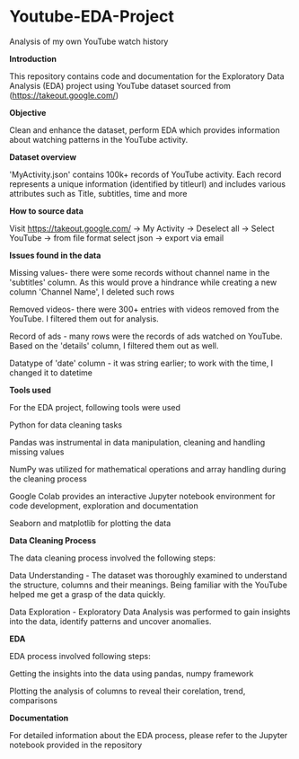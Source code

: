 # Youtube-EDA-Project
Analysis of my own YouTube watch history

**Introduction**

This repository contains code and documentation for the Exploratory Data Analysis (EDA) project using YouTube dataset sourced from (https://takeout.google.com/)

**Objective**

Clean and enhance the dataset, perform EDA which provides information about watching patterns in the YouTube activity.

**Dataset overview**

'MyActivity.json' contains 100k+ records of YouTube activity. Each record represents a unique information (identified by titleurl) and includes various attributes such as Title, subtitles, time and more

**How to source data**

Visit https://takeout.google.com/ -> My Activity -> Deselect all -> Select YouTube -> from file format select json -> export via email

**Issues found in the data**

Missing values- there were some records without channel name in the 'subtitles' column. As this would prove a hindrance while creating a new column 'Channel Name', I deleted such rows

Removed videos- there were 300+ entries with videos removed from the YouTube. I filtered them out for analysis.

Record of ads - many rows were the records of ads watched on YouTube. Based on the 'details' column, I filtered them out as well.

Datatype of 'date' column - it was string earlier; to work with the time, I changed it to datetime

**Tools used**

For the EDA project, following tools were used

Python for data cleaning tasks

Pandas was instrumental in data manipulation, cleaning and handling missing values

NumPy was utilized for mathematical operations and array handling during the cleaning process

Google Colab provides an interactive Jupyter notebook environment for code development, exploration and documentation

Seaborn and matplotlib for plotting the data

**Data Cleaning Process**

The data cleaning process involved the following steps:

Data Understanding - The dataset was thoroughly examined to understand the structure, columns and their meanings. Being familiar with the YouTube helped me get a grasp of the data quickly.

Data Exploration - Exploratory Data Analysis was performed to gain insights into the data, identify patterns and uncover anomalies.


**EDA**

EDA process involved following steps:

Getting the insights into the data using pandas, numpy framework

Plotting the analysis of columns to reveal their corelation, trend, comparisons

**Documentation**

For detailed information about the EDA process, please refer to the Jupyter notebook provided in the repository
